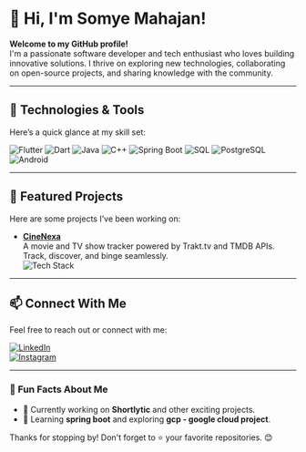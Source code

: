 # 👋 Hi, I'm Somye Mahajan!

**Welcome to my GitHub profile!**  
I'm a passionate software developer and tech enthusiast who loves building innovative solutions. I thrive on exploring new technologies, collaborating on open-source projects, and sharing knowledge with the community.

---

## 🔧 Technologies & Tools

Here’s a quick glance at my skill set:  

![Flutter](https://img.shields.io/badge/Mobile-Flutter-informational?style=flat&logo=flutter&logoColor=white&color=02569B)
![Dart](https://img.shields.io/badge/Language-Dart-informational?style=flat&logo=dart&logoColor=white&color=0175C2)
![Java](https://img.shields.io/badge/Language-Java-informational?style=flat&logo=java&logoColor=white&color=007396)
![C++](https://img.shields.io/badge/Language-C++-informational?style=flat&logo=c%2B%2B&logoColor=white&color=00599C)
![Spring Boot](https://img.shields.io/badge/Framework-Spring_Boot-informational?style=flat&logo=spring&logoColor=white&color=6DB33F)
![SQL](https://img.shields.io/badge/Database-SQL-informational?style=flat&logo=sqlite&logoColor=white&color=003B57)
![PostgreSQL](https://img.shields.io/badge/Database-PostgreSQL-informational?style=flat&logo=postgresql&logoColor=white&color=336791)
![Android](https://img.shields.io/badge/Mobile-Android-informational?style=flat&logo=android&logoColor=white&color=3DDC84)



---

## 📂 Featured Projects

Here are some projects I’ve been working on:

- **[CineNexa](https://github.com/sommye-ctr/cinenexa)**  
  A movie and TV show tracker powered by Trakt.tv and TMDB APIs. Track, discover, and binge seamlessly.  
  ![Tech Stack](https://img.shields.io/badge/TechStack-Flutter_SpringBoot_Dart-informational?style=flat&logo=flutter&logoColor=white&color=blue)
---

## 📫 Connect With Me

Feel free to reach out or connect with me:

[![LinkedIn](https://img.shields.io/badge/LinkedIn-Connect-blue?style=flat&logo=linkedin)](https://www.linkedin.com/in/somye-mahajan-b1384b332/)  
[![Instagram](https://img.shields.io/badge/Instagram-Follow-red?style=flat&logo=instagram)](https://www.instagram.com/_sommyee/)

---

### 🌱 Fun Facts About Me

- 🔭 Currently working on **Shortlytic** and other exciting projects.
- 🌱 Learning **spring boot** and exploring **gcp - google cloud project**.

Thanks for stopping by! Don't forget to ⭐ your favorite repositories. 😊
